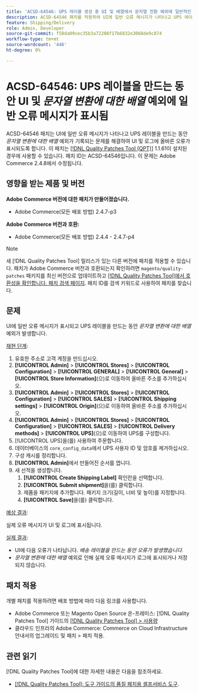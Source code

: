 ```yaml
---
title: 'ACSD-64546: UPS 레이블 생성 중 UI 및 배열에서 문자열 전환 예외에 일반적인 오류 메시지'
description: ACSD-64546 패치를 적용하여 UI에 일반 오류 메시지가 나타나고 UPS 레이블 생성 중 문자열에 대한 배열 전환 예외가 기록되는 Adobe Commerce 문제를 해결합니다. 이 패치를 사용하면 UI 및 로그에 올바른 오류가 표시됩니다.
feature: Shipping/Delivery
role: Admin, Developer
source-git-commit: f50da09cec35b3a72208f17b6832e3068de9c874
workflow-type: tm+mt
source-wordcount: '446'
ht-degree: 0%

---
```



# ACSD-64546: UPS 레이블을 만드는 동안 UI 및 *문자열 변환에 대한 배열* 예외에 일반 오류 메시지가 표시됨

ACSD-64546 패치는 UI에 일반 오류 메시지가 나타나고 UPS 레이블을 만드는 동안 *문자열 변환에 대한 배열* 예외가 기록되는 문제를 해결하여 UI 및 로그에 올바른 오류가 표시되도록 합니다. 이 패치는 [[!DNL Quality Patches Tool (QPT)]](/help/tools/quality-patches-tool/quality-patches-tool-to-self-serve-quality-patches.md) 1.1.61이 설치된 경우에 사용할 수 있습니다. 패치 ID는 ACSD-64546입니다. 이 문제는 Adobe Commerce 2.4.8에서 수정됩니다.

## 영향을 받는 제품 및 버전

**Adobe Commerce 버전에 대한 패치가 만들어졌습니다.**
* Adobe Commerce(모든 배포 방법) 2.4.7-p3

**Adobe Commerce 버전과 호환:**
* Adobe Commerce(모든 배포 방법) 2.4.4 - 2.4.7-p4

>[!NOTE]
>
>새 [!DNL Quality Patches Tool] 릴리스가 있는 다른 버전에 패치를 적용할 수 있습니다. 패치가 Adobe Commerce 버전과 호환되는지 확인하려면 `magento/quality-patches` 패키지를 최신 버전으로 업데이트하고 [[!DNL Quality Patches Tool]에서 호환성을 확인합니다. 패치 검색 페이지](https://experienceleague.adobe.com/tools/commerce-quality-patches/index.html?lang=ko). 패치 ID를 검색 키워드로 사용하여 패치를 찾습니다.

## 문제

UI에 일반 오류 메시지가 표시되고 UPS 레이블을 만드는 동안 *문자열 변환에 대한 배열* 예외가 발생합니다.

<u>재현 단계</u>:

1. 유효한 주소로 고객 계정을 만드십시오.
1. **[!UICONTROL Admin]** > **[!UICONTROL Stores]** > **[!UICONTROL Configuration]** > **[!UICONTROL GENERAL]** > **[!UICONTROL General]** > **[!UICONTROL Store Information]**(으)로 이동하여 올바른 주소를 추가하십시오.
1. **[!UICONTROL Admin]** > **[!UICONTROL Stores]** > **[!UICONTROL Configuration]** > **[!UICONTROL SALES]** > **[!UICONTROL Shipping settings]** > **[!UICONTROL Origin]**(으)로 이동하여 올바른 주소를 추가하십시오.
1. **[!UICONTROL Admin]** > **[!UICONTROL Stores]** > **[!UICONTROL Configuration]** > **[!UICONTROL SALES]** > **[!UICONTROL Delivery methods]** > **[!UICONTROL UPS]**(으)로 이동하여 UPS를 구성합니다.
1. [!UICONTROL UPS]을(를) 사용하여 주문합니다.
1. 데이터베이스의 `core_config_data`에서 UPS 사용자 ID 및 암호를 제거하십시오.
1. 구성 캐시를 정리합니다.
1. **[!UICONTROL Admin]**&#x200B;에서 만들어진 순서를 엽니다.
1. 새 선적을 생성합니다.
   1. **[!UICONTROL Create Shipping Label]** 확인란을 선택합니다.
   1. **[!UICONTROL Submit shipment]**&#x200B;을(를) 클릭합니다.
   1. 제품을 패키지에 추가합니다. 패키지 크기(길이, 너비 및 높이)를 지정합니다.
   1. **[!UICONTROL Save]**&#x200B;을(를) 클릭합니다.

<u>예상 결과</u>:

실제 오류 메시지가 UI 및 로그에 표시됩니다.

<u>실제 결과</u>:

* UI에 다음 오류가 나타납니다.
  *배송 레이블을 만드는 동안 오류가 발생했습니다.*
* *문자열 변환에 대한 배열* 예외로 인해 실제 오류 메시지가 로그에 표시되거나 저장되지 않습니다.

## 패치 적용

개별 패치를 적용하려면 배포 방법에 따라 다음 링크를 사용합니다.
* Adobe Commerce 또는 Magento Open Source 온-프레미스: [!DNL Quality Patches Tool] 가이드의 [[!DNL Quality Patches Tool] > 사용량](/help/tools/quality-patches-tool/usage.md)
* 클라우드 인프라의 Adobe Commerce: Commerce on Cloud Infrastructure 안내서의 업그레이드 및 패치 > 패치 적용.

## 관련 읽기

[!DNL Quality Patches Tool]에 대한 자세한 내용은 다음을 참조하세요.
* [[!DNL Quality Patches Tool]: 도구 가이드의 품질 패치용 셀프서비스 도구](/help/tools/quality-patches-tool/quality-patches-tool-to-self-serve-quality-patches.md).
